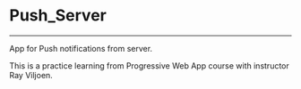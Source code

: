 # Push_Server

---

App for Push notifications from server.

This is a practice learning from Progressive Web App course with instructor Ray Viljoen.
